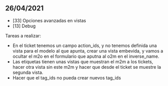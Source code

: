 
## 26/04/2021

- [33] Opciones avanzadas en vistas
- [13] Debug

Tareas a realizar:
- En el ticket tenemos un campo action_ids, y no tenemos definida una vista para el modelo al que apunta, crear una vista embevida, y vamos a ocultar el m2o en el formulario que aputna al o2m en el inverse_name.
- Las etiquetas tienen unas vistas que muestran el m2m a los tickets, hacer otra vista sin este m2m y hacer que desde el ticket se muestre la segunda vista.
- Hacer que el tag_ids no pueda crear nuevos tag_ids
